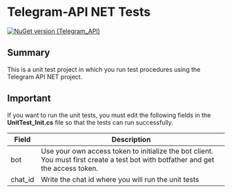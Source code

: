 # Telegram-API NET Tests
[![NuGet version (Telegram_API)](https://img.shields.io/nuget/v/Telegram_API.svg?style=flat-square)](https://www.nuget.org/packages/Telegram_API/)

## Summary
This is a unit test project in which you run test procedures using the Telegram API NET project.

## Important
If you want to run the unit tests, you must edit the following fields in the **UnitTest_Init.cs** file so that the tests can run successfully.

| Field | Description |
|-----|-----|
| bot | Use your own access token to initialize the bot client. You must first create a test bot with botfather and get the access token. |
| chat_id | Write the chat id where you will run the unit tests |

